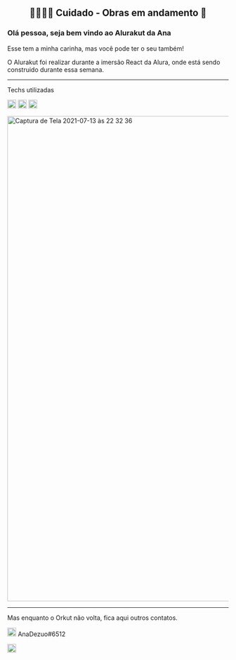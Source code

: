 <h2 style="text-align: center;">  👷🏼‍♀️🚧 Cuidado - Obras em andamento 🚧</h2>

### Olá pessoa, seja bem vindo ao Alurakut da Ana

Esse tem a minha carinha, mas você pode ter o seu também!

O Alurakut foi realizar durante a imersão React da Alura, onde está sendo construido durante essa semana.

<hr/>

Techs utilizadas
<p>
  <img src="https://img.shields.io/badge/React-20232A?style=for-the-badge&logo=react&logoColor=pink" alt="react js" height=20/>
  <img src="https://img.shields.io/badge/next.js-20232A?style=for-the-badge&logo=nextdotjs&logoColor=pink" alt="next js" height=20/>
  <img src="https://img.shields.io/badge/styled--components-pink?style=for-the-badge&logo=styled-components&logoColor=white" height=20/>
</p>

<img width="1102" alt="Captura de Tela 2021-07-13 às 22 32 36" src="https://user-images.githubusercontent.com/43011663/125546500-792755b7-3aa4-4ea1-bd56-8b2b7b5b3b70.png">

<hr/>

Mas enquanto o Orkut não volta, fica aqui outros contatos.
<p>
  
<img src="https://img.shields.io/badge/Discord-20232A?style=for-the-badge&logo=discord&logoColor=pink" height=20/> AnaDezuo#6512

<a href="https://linkdien.com/anadezuo">
  <img src="https://img.shields.io/badge/LinkedIn-20232A?style=for-the-badge&logo=linkedin&logoColor=pink" height=20/>
</a>
